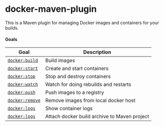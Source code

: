 # docker-maven-plugin

This is a Maven plugin for managing Docker images and containers for your builds.

#### Goals

| Goal                                          | Description                           |
| --------------------------------------------- | ------------------------------------- |
| [`docker:build`](docker-build.md)   | Build images                          |
| [`docker:start`](docker-start.md)   | Create and start containers           |
| [`docker:stop`](docker-stop.md)     | Stop and destroy containers           |
| [`docker:watch`](docker-watch.md)   | Watch for doing rebuilds and restarts |
| [`docker:push`](docker-push.md)     | Push images to a registry             |
| [`docker:remove`](docker-remove.md) | Remove images from local docker host  |
| [`docker:logs`](docker-logs.md)     | Show container logs                   |
| [`docker:logs`](docker-source.md)   | Attach docker build archive to Maven project |

